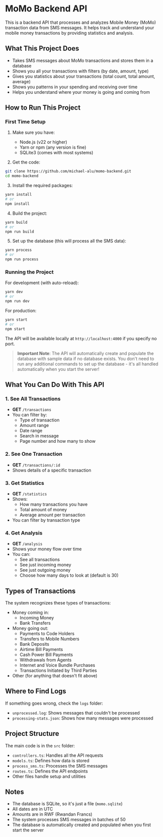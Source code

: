 # MoMo Backend API

This is a backend API that processes and analyzes Mobile Money (MoMo) transaction data from SMS messages. It helps track and understand your mobile money transactions by providing statistics and analysis.

## What This Project Does

- Takes SMS messages about MoMo transactions and stores them in a database
- Shows you all your transactions with filters (by date, amount, type)
- Gives you statistics about your transactions (total count, total amount, average)
- Shows you patterns in your spending and receiving over time
- Helps you understand where your money is going and coming from

## How to Run This Project

### First Time Setup

1. Make sure you have:

   - Node.js (v22 or higher)
   - Yarn or npm (any version is fine)
   - SQLite3 (comes with most systems)

2. Get the code:

```bash
git clone https://github.com/michael-alu/momo-backend.git
cd momo-backend
```

3. Install the required packages:

```bash
yarn install
# or
npm install
```

4. Build the project:

```bash
yarn build
# or
npm run build
```

5. Set up the database (this will process all the SMS data):

```bash
yarn process
# or
npm run process
```

### Running the Project

For development (with auto-reload):

```bash
yarn dev
# or
npm run dev
```

For production:

```bash
yarn start
# or
npm start
```

The API will be available locally at `http://localhost:4000` if you specify no port.

> **Important Note**: The API will automatically create and populate the database with sample data if no database exists. You don't need to run any additional commands to set up the database - it's all handled automatically when you start the server!

## What You Can Do With This API

### 1. See All Transactions

- **GET** `/transactions`
- You can filter by:
  - Type of transaction
  - Amount range
  - Date range
  - Search in message
  - Page number and how many to show

### 2. See One Transaction

- **GET** `/transactions/:id`
- Shows details of a specific transaction

### 3. Get Statistics

- **GET** `/statistics`
- Shows:
  - How many transactions you have
  - Total amount of money
  - Average amount per transaction
- You can filter by transaction type

### 4. Get Analysis

- **GET** `/analysis`
- Shows your money flow over time
- You can:
  - See all transactions
  - See just incoming money
  - See just outgoing money
  - Choose how many days to look at (default is 30)

## Types of Transactions

The system recognizes these types of transactions:

- Money coming in:
  - Incoming Money
  - Bank Transfers
- Money going out:
  - Payments to Code Holders
  - Transfers to Mobile Numbers
  - Bank Deposits
  - Airtime Bill Payments
  - Cash Power Bill Payments
  - Withdrawals from Agents
  - Internet and Voice Bundle Purchases
  - Transactions Initiated by Third Parties
- Other (for anything that doesn't fit above)

## Where to Find Logs

If something goes wrong, check the `logs` folder:

- `unprocessed.log`: Shows messages that couldn't be processed
- `processing-stats.json`: Shows how many messages were processed

## Project Structure

The main code is in the `src` folder:

- `controllers.ts`: Handles all the API requests
- `models.ts`: Defines how data is stored
- `process_sms.ts`: Processes the SMS messages
- `routes.ts`: Defines the API endpoints
- Other files handle setup and utilities

## Notes

- The database is SQLite, so it's just a file (`momo.sqlite`)
- All dates are in UTC
- Amounts are in RWF (Rwandan Francs)
- The system processes SMS messages in batches of 50
- The database is automatically created and populated when you first start the server
